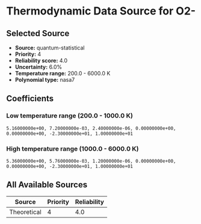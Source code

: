# Thermodynamic Data Source for O2-

## Selected Source
- **Source:** quantum-statistical
- **Priority:** 4
- **Reliability score:** 4.0
- **Uncertainty:** 6.0%
- **Temperature range:** 200.0 - 6000.0 K
- **Polynomial type:** nasa7

## Coefficients
### Low temperature range (200.0 - 1000.0 K)
```
5.16000000e+00, 7.20000000e-03, 2.40000000e-06, 0.00000000e+00, 0.00000000e+00, -2.30000000e+01, 1.00000000e+01
```

### High temperature range (1000.0 - 6000.0 K)
```
5.36000000e+00, 5.76000000e-03, 1.20000000e-06, 0.00000000e+00, 0.00000000e+00, -2.30000000e+01, 1.00000000e+01
```

## All Available Sources
| Source | Priority | Reliability |
|--------|----------|-------------|
| Theoretical | 4 | 4.0 |
